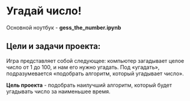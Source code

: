 # Угадай число!

Основной ноутбук - **gess_the_number.ipynb**

## Цeли и задачи проекта:
Игра представляет собой следующее: компьютер загадывает целое число от 1 до 100, и нам его нужно угадать. Под «угадать», подразумевается «подобрать алгоритм, который угадывает число».

**Цель проекта** - подобрать наилучший алгоритм, который будет угадывать число за наименьшее время.


